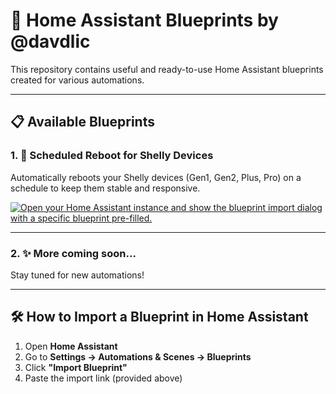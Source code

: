# 🧠 Home Assistant Blueprints by @davdlic

This repository contains useful and ready-to-use Home Assistant blueprints created for various automations.

---

## 📋 Available Blueprints

### 1. 🔁 Scheduled Reboot for Shelly Devices

Automatically reboots your Shelly devices (Gen1, Gen2, Plus, Pro) on a schedule to keep them stable and responsive.

[![Open your Home Assistant instance and show the blueprint import dialog with a specific blueprint pre-filled.](https://my.home-assistant.io/badges/blueprint_import.svg)](https://my.home-assistant.io/redirect/blueprint_import/?blueprint_url=https%3A%2F%2Fraw.githubusercontent.com%2Fdavdlic%2FHomeAssistant%2Frefs%2Fheads%2Fmain%2Fblueprints%2Fautomation%2Fdlic%2Freboot_shellys_scheduled_dlic.yaml)

---

### 2. ✨ More coming soon...

Stay tuned for new automations!

---

## 🛠 How to Import a Blueprint in Home Assistant

1. Open **Home Assistant**
2. Go to **Settings → Automations & Scenes → Blueprints**
3. Click **"Import Blueprint"**
4. Paste the import link (provided above)
